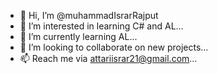 - 👋 Hi, I’m @muhammadIsrarRajput
- 👀 I’m interested in learning C# and AL...
- 🌱 I’m currently learning AL...
- 💞️ I’m looking to collaborate on new projects...
- 📫 Reach me via attariisrar21@gmail.com...

<!---
muhammadIsrarRajput/muhammadIsrarRajput is a ✨ special ✨ repository because its `README.md` (this file) appears on your GitHub profile.
You can click the Preview link to take a look at your changes.
--->
